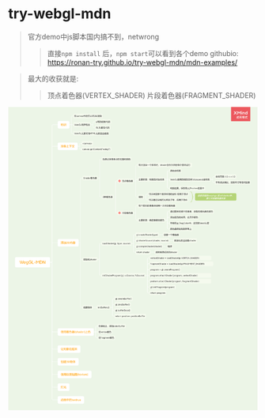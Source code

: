 # try-webgl-mdn

> 官方demo中js脚本国内搞不到，netwrong
>> 直接`npm install` 后，`npm start`可以看到各个demo
>> githubio: https://ronan-try.github.io/try-webgl-mdn/mdn-examples/

> 最大的收获就是:
>> 顶点着色器(VERTEX_SHADER)
>> 片段着色器(FRAGMENT_SHADER)

![from_lodash_allin_1_chunk.png](WebGL-MDN.png)
